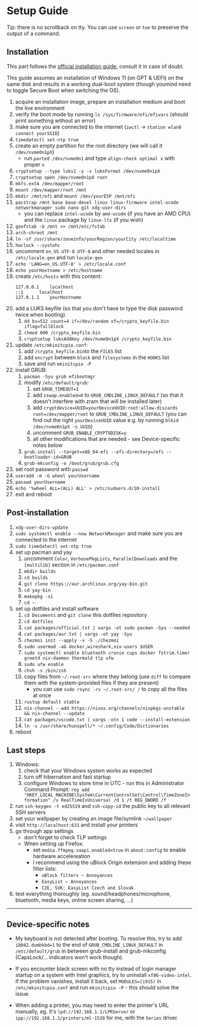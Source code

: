 # Setup Guide

Tip: there is no scrollback on tty. You can use `screen` or `tee` to preserve the output of a command.

## Installation

This part follows the [official installation guide](https://wiki.archlinux.org/index.php/Installation_guide), consult it in case of doubt.

This guide assumes an installation of Windows 11 (on GPT & UEFI) on the same disk and results in a working dual-boot system (though youmind need to toggle Secure Boot when switching the OS).

1. acquire an installation image, prepare an installation medium and boot the live environment
1. verify the boot mode by running `ls /sys/firmware/efi/efivars` (should print something without an error)
1. make sure you are connected to the internet (`iwctl` -> `station wlan0 connect yourSSID`)
1. `timedatectl set-ntp true`
1. create an empty partition for the root directory (we will call it `/dev/nvme0n1pX`)
   - run `parted /dev/nvme0n1` and type `align-check optimal x` with proper `x`
1. `cryptsetup --type luks1 -y -v luksFormat /dev/nvme0n1pX`
1. `cryptsetup open /dev/nvme0n1pX root`
1. `mkfs.ext4 /dev/mapper/root`
1. `mount /dev/mapper/root /mnt`
1. `mkdir /mnt/efi` and `mount /dev/yourESP /mnt/efi`
1. `pacstrap /mnt base base-devel linux linux-firmware intel-ucode networkmanager sudo nano git xdg-user-dirs`
   - you can replace `intel-ucode` by `amd-ucode` (if you have an AMD CPU) and the `linux` package by `linux-lts` (if you wish)
1. `genfstab -U /mnt >> /mnt/etc/fstab`
1. `arch-chroot /mnt`
1. `ln -sf /usr/share/zoneinfo/yourRegion/yourCity /etc/localtime`
1. `hwclock --systohc`
1. uncomment `en_US.UTF-8 UTF-8` and other needed locales in `/etc/locale.gen` and run `locale-gen`
1. `echo 'LANG=en_US.UTF-8' > /etc/locale.conf`
1. `echo yourHostname > /etc/hostname`
1. create `/etc/hosts` with this content:
   ```
   127.0.0.1	localhost
   ::1		localhost
   127.0.1.1	yourHostname
   ```
1. add a LUKS keyfile (so that you don't have to type the disk password twice when booting)
   1. `dd bs=512 count=4 if=/dev/random of=/crypto_keyfile.bin iflag=fullblock`
   1. `chmod 600 /crypto_keyfile.bin`
   1. `cryptsetup luksAddKey /dev/nvme0n1pX /crypto_keyfile.bin`
1. update `/etc/mkinitcpio.conf`:
   1. add `/crypto_keyfile.bin`to the `FILES` list
   1. add `encrypt` between `block` and `filesystems` in the `HOOKS` list
   1. save and run `mkinitcpio -P`
1. install GRUB:
   1. `pacman -Syu grub efibootmgr`
   1. modify `/etc/default/grub`:
      1. set `GRUB_TIMEOUT=1`
      1. add `zswap.enabled=0` to `GRUB_CMDLINE_LINUX_DEFAULT` (so that it doesn't interfere with zram that will be installed later)
      1. add `cryptdevice=UUID=yourDeviceUUID:root:allow-discards root=/dev/mapper/root` to `GRUB_CMDLINE_LINUX_DEFAULT` (you can find out the right `yourDeviceUUID` value e.g. by running `blkid /dev/nvme0n1pX -s UUID`)
      1. uncomment `GRUB_ENABLE_CRYPTODISK=y`
      1. all other modifications that are needed - see Device-specific notes below
   1. `grub-install --target=x86_64-efi --efi-directory=/efi --bootloader-id=GRUB`
   1. `grub-mkconfig -o /boot/grub/grub.cfg`
1. set root password with `passwd`
1. `useradd -m -G wheel yourUsername`
1. `passwd yourUsername`
1. `echo '%wheel ALL=(ALL) ALL' > /etc/sudoers.d/10-install`
1. exit and reboot

## Post-installation

1. `xdg-user-dirs-update`
1. `sudo systemctl enable --now NetworkManager` and make sure you are connected to the internet
1. `sudo timedatectl set-ntp true`
1. set up pacman and yay
   1. uncomment `Color`, `VerbosePkgLists`, `ParallelDownloads` and the `[multilib]` section in `/etc/pacman.conf`
   1. `mkdir builds`
   1. `cd builds`
   1. `git clone https://aur.archlinux.org/yay-bin.git`
   1. `cd yay-bin`
   1. `makepkg -si`
   1. `cd ~`
1. set up dotfiles and install software
   1. `cd Documents` and `git clone` this dotfiles repository
   1. `cd dotfiles`
   1. `cat packages/official.txt | xargs -ot sudo pacman -Syu --needed`
   1. `cat packages/aur.txt | xargs -ot yay -Syu`
   1. `chezmoi init --apply -v -S ./chezmoi`
   1. `sudo usermod -aG docker,wireshark,nix-users $USER`
   1. `sudo systemctl enable bluetooth cronie cups docker fstrim.timer greetd nix-daemon thermald tlp ufw`
   1. `sudo ufw enable`
   1. `chsh -s /bin/zsh`
   1. copy files from `~/.root-src` where they belong (use `diff` to compare them with the system-provided files if they are present)
      - you can use `sudo rsync -rv ~/.root-src/ /` to copy all the files at once
   1. `rustup default stable`
   1. `nix-channel --add https://nixos.org/channels/nixpkgs-unstable && nix-channel --update`
   1. `cat packages/vscode.txt | xargs -otn 1 code --install-extension`
   1. `ln -s /usr/share/hunspell/* ~/.config/Code/Dictionaries`
1. reboot

## Last steps

1. Windows:
   1. check that your Windows system works as expected
   1. turn off hibernation and fast startup
   1. configure Windows to store time in UTC - run this in Administrator Command Prompt: `reg add "HKEY_LOCAL_MACHINE\System\CurrentControlSet\Control\TimeZoneInformation" /v RealTimeIsUniversal /d 1 /t REG_DWORD /f`
1. run `ssh-keygen -t ed25519` and `ssh-copy-id` the public key to all relevant SSH servers
1. set your wallpaper by creating an image file/symlink `~/wallpaper`
1. visit `http://localhost:631` and install your printers
1. go through app settings
   - don't forget to check TLP settings
   - When setting up Firefox:
     - set `media.ffmpeg.vaapi.enabled=true` in `about:config` to enable hardware accelereation
     - I recommend using the uBlock Origin extension and adding these filter lists:
       - `uBlock filters – Annoyances`
       - `EasyList – Annoyances`
       - `CZE, SVK: EasyList Czech and Slovak`
1. test everything thoroughly (eg. sound/headphones/microphone, bluetooth, media keys, online screen
   sharing, ...)

---

## Device-specific notes

- My keyboard is not detected after booting. To resolve this, try to add `i8042.dumbkbd=1` to the end of `GRUB_CMDLINE_LINUX_DEFAULT` in `/etc/default/grub` in between grub-install and grub-mkconfig (CapsLock/... indicators won't work though).

- If you encounter black screen with no tty instead of login manager startup on a system with Intel graphics, try to uninstall `xf86-video-intel`. If the problem vanishes, install it back, set `MODULES=(i915)` in `/etc/mkinitcpio.conf` and run `mkinitcpio -P` - this should solve the issue.

- When adding a printer, you may need to enter the printer's URL manually, eg. it's `lpd://192.168.1.1/LPRServer` or `ipp://192.168.1.1/printers/ml-1520` for me, with the `Series` driver.
